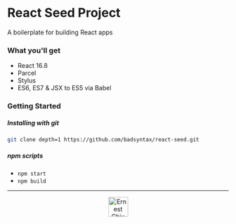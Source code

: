 # React Seed Project

A boilerplate for building React apps

### What you'll get
 - React 16.8
 - Parcel
 - Stylus
 - ES6, ES7 & JSX to ES5 via Babel
 
### Getting Started

##### Installing with git

```bash
git clone depth=1 https://github.com/badsyntax/react-seed.git
```

##### npm scripts
 - `npm start`
 - `npm build`

---
<p align="center">
<img src="https://s3-ap-southeast-1.amazonaws.com/ernestchiu-personal-asset/icons/Icon48.svg" alt="Ernest Chiu" width="45" />
</p>